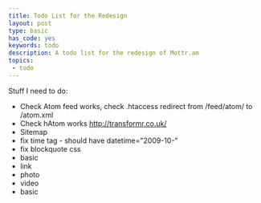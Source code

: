 ```yaml
---
title: Todo List for the Redesign
layout: post
type: basic
has_code: yes
keywords: todo
description: A todo list for the redesign of Mottr.am
topics:
 - todo
---
```

Stuff I need to do:

- Check Atom feed works, check .htaccess redirect from /feed/atom/ to /atom.xml
- Check hAtom works http://transformr.co.uk/
- Sitemap
- fix time tag - should have datetime="2009-10-"
- fix blockquote css
- basic
- link
- photo
- video
- basic

	
[1]:http://www.brucelawson.co.uk/2009/html-5-flash-embedding-and-other-validation-erors/